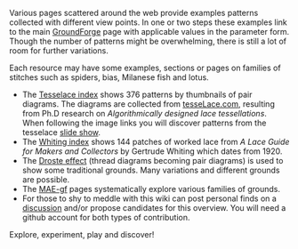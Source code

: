 Various pages scattered around the web provide examples patterns
collected with different view points.
In one or two steps these examples link to the main [GroundForge] page
with applicable values in the parameter form.
Though the number of patterns might be overwhelming,
there is still a lot of room for further variations.

Each resource may have some examples, sections or pages on families of stitches such as
spiders, bias, Milanese fish and lotus.

* The [Tesselace index] shows 376  patterns by thumbnails of pair diagrams.
  The diagrams are collected from [tesseLace.com],
  resulting from Ph.D research on _Algorithmically designed lace tessellations_.
  When following the image links you will discover patterns from the tesselace [slide show].
* The [Whiting index] shows 144 patches of worked lace from
  _A Lace Guide for Makers and Collectors_ by Gertrude Whiting which dates from 1920.
* The [Droste effect](Droste-effect) (thread diagrams becoming pair diagrams)
  is used to show some traditional grounds.
  Many variations and different grounds are possible.
* The [MAE-gf] pages systematically explore various families of grounds.
* For those to shy to meddle with this wiki can post personal finds on a [discussion] 
  and/or propose candidates for this overview.
  You will need a github account for both types of contribution.

Explore, experiment, play and discover!

[GroundForge]: https://d-bl.github.io/GroundForge/
[Tesselace index]: TesseLace-Index
[tesseLace.com]: https://tesselace.com
[slide show]: https://tesselace.com/tools/inkscape-extension/
[Whiting index]: Whiting-Index
[MAE-gf]: https://github.com/MAETempels/MAE-gf/wiki
[discussion]: https://github.com/d-bl/GroundForge/issues/50